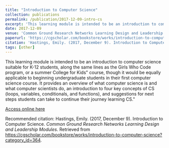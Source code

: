 ```yaml
---
title: "Introduction to Computer Science"
collection: publications
permalink: /publication/2017-12-09-intro-cs
excerpt: 'This learning module is intended to be an introduction to computer science suitable for K-12 students, along the same lines as the Girls Who Code program, or a summer College for Kids&quot; course, though it would be equally applicable to beginning undergraduate students in their first computer science course. It provides an overview of what computer science is and what computer scientists do, an introduction to four key concepts of CS (loops, variables, conditionals, and functions), and suggestions for next steps students can take to continue their journey learning CS.&quot;'
date: 2017-12-09
venue: 'Common Ground Research Networks Learning Design and Leadership Modules'
paperurl: 'https://cgscholar.com/bookstore/works/introduction-to-computer-science?category_id=364'
citation: 'Hastings, Emily. (2017, December 9). Introduction to Computer Science. *Common Ground Research Networks Learning Design and Leadership Modules*. Retrieved from https://cgscholar.com/bookstore/works/introduction-to-computer-science?category_id=364.'
tags: [other]
---
```


This learning module is intended to be an introduction to computer science suitable for K-12 students, along the same lines as the Girls Who Code program, or a summer College for Kids&quot; course, though it would be equally applicable to beginning undergraduate students in their first computer science course. It provides an overview of what computer science is and what computer scientists do, an introduction to four key concepts of CS (loops, variables, conditionals, and functions), and suggestions for next steps students can take to continue their journey learning CS.&quot;

[Access online here](https://cgscholar.com/bookstore/works/introduction-to-computer-science?category_id=364)

Recommended citation: Hastings, Emily. (2017, December 9). Introduction to Computer Science. *Common Ground Research Networks Learning Design and Leadership Modules*. Retrieved from https://cgscholar.com/bookstore/works/introduction-to-computer-science?category_id=364.